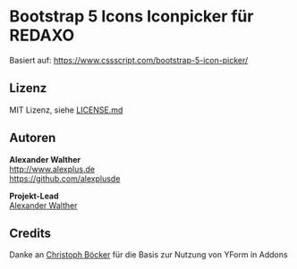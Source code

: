 # Bootstrap 5 Icons Iconpicker für REDAXO

Basiert auf: https://www.cssscript.com/bootstrap-5-icon-picker/


## Lizenz

MIT Lizenz, siehe [LICENSE.md](https://github.com/alexplusde/bs5_iconpicker/blob/master/LICENSE.md)  

## Autoren

**Alexander Walther**  
http://www.alexplus.de  
https://github.com/alexplusde  

**Projekt-Lead**  
[Alexander Walther](https://github.com/alexplusde)

## Credits

Danke an [Christoph Böcker](https://github.com/christophboecker) für die Basis zur Nutzung von YForm in Addons
